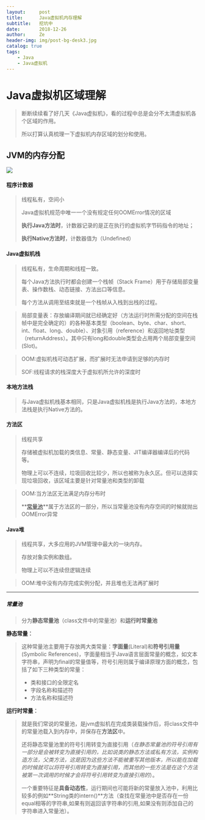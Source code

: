 ```yaml
---
layout:     post
title:      Java虚拟机内存理解
subtitle:   挖坑中
date:       2018-12-26
author:     Ze
header-img: img/post-bg-desk3.jpg
catalog: true
tags:
    - Java
    - Java虚拟机
---
```

# Java虚拟机区域理解

>断断续续看了好几天《Java虚拟机》，看的过程中总是会分不太清虚拟机各个区域的作用。
>
>所以打算认真梳理一下虚拟机内存区域的划分和使用。

## JVM的内存分配

![](https://zzbtuchuang.oss-cn-beijing.aliyuncs.com/2018-12-27_152534.jpg)

#### 程序计数器

> 线程私有，空间小
>
> Java虚拟机规范中唯一一个没有规定任何OOMError情况的区域
>
> **执行Java方法时**，计数器记录的是正在执行的虚拟机字节码指令的地址；
>
> **执行Native方法时**，计数器值为（Undefined）

#### Java虚拟机栈

> 线程私有，生命周期和线程一致。
>
> 每个Java方法执行时都会创建一个栈帧（Stack Frame）用于存储局部变量表、操作数栈、动态链接、方法出口等信息。
>
> 每个方法从调用至结束就是一个栈帧从入栈到出栈的过程。

> 局部变量表：存放编译期间就已经确定好（方法运行时所需分配的空间在栈帧中是完全确定的）的各种基本类型（boolean、byte、char、short、int、float、long、double）、对象引用（reference）和返回地址类型（returnAddress）。其中只有long和double类型会占用两个局部变量空间(Slot)。

> OOM:虚拟机栈可动态扩展，而扩展时无法申请到足够的内存时
>
> SOF:线程请求的栈深度大于虚拟机所允许的深度时

#### 本地方法栈

> 与Java虚拟机栈基本相同，只是Java虚拟机栈是执行Java方法的，本地方法栈是执行Native方法的。

#### 方法区

> 线程共享
>
> 存储被虚拟机加载的类信息、常量、静态变量、JIT编译器编译后的代码等。
>
> 物理上可以不连续，垃圾回收比较少，所以也被称为永久区。但可以选择实现垃圾回收，该区域主要是针对常量池和类型的卸载

> OOM:当方法区无法满足内存分布时
>
> **[常量池](#constant_pool)**属于方法区的一部分，所以当常量池没有内存空间的时候就抛出OOMError异常

#### Java堆

> 线程共享，大多应用的JVM管理中最大的一块内存。
>
> 存放对象实例和数组。
>
> 物理上可以不连续但逻辑连续

> OOM:堆中没有内存完成实例分配，并且堆也无法再扩展时



------

##### 常量池<span id ='constant_pool'></span>

> 分为**静态常量池**（class文件中的常量池）和**运行时常量池**

**静态常量**：

> 这种常量池主要用于存放两大类常量：**字面量**(Literal)和**符号引用量**(Symbolic References)，字面量相当于Java语言层面常量的概念，如文本字符串，声明为final的常量值等，符号引用则属于编译原理方面的概念，包括了如下三种类型的常量：
>
> - 类和接口的全限定名
> - 字段名称和描述符
> - 方法名称和描述符

**运行时常量**：

> 就是我们常说的常量池，是jvm虚拟机在完成类装载操作后，将class文件中的常量池载入到内存中，并保存在**方法区**中。
>
> 还将静态常量池里的符号引用转变为直接引用（*在静态常量池的符号引用有一部分是会被转变为直接引用的，比如说类的静态方法或私有方法，实例构造方法，父类方法，这是因为这些方法不能被重写其他版本，所以能在加载的时候就可以将符号引用转变为直接引用，而其他的一些方法是在这个方法被第一次调用的时候才会将符号引用转变为直接引用的*）。
>
> 一个重要特征是**具备动态性**，运行期间也可能将新的常量放入池中，利用比较多的例如**String类的intern()**方法（查找在常量池中是否存在一份equal相等的字符串,如果有则返回该字符串的引用,如果没有则添加自己的字符串进入常量池）。







































